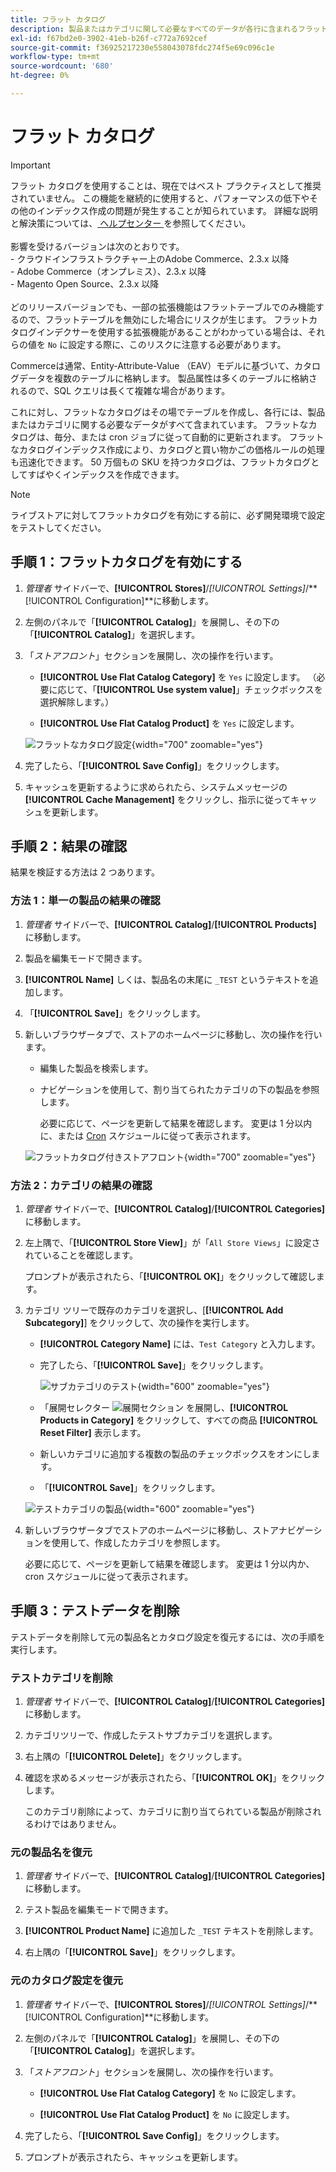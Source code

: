 ```yaml
---
title: フラット カタログ
description: 製品またはカテゴリに関して必要なすべてのデータが各行に含まれるフラットなカタログの作成について説明します。
exl-id: f67bd2e0-3902-41eb-b26f-c772a7692cef
source-git-commit: f36925217230e558043078fdc274f5e69c096c1e
workflow-type: tm+mt
source-wordcount: '680'
ht-degree: 0%

---
```


# フラット カタログ

>[!IMPORTANT]
>
>フラット カタログを使用することは、現在ではベスト プラクティスとして推奨されていません。 この機能を継続的に使用すると、パフォーマンスの低下やその他のインデックス作成の問題が発生することが知られています。 詳細な説明と解決策については、[ ヘルプセンター ](https://experienceleague.adobe.com/docs/commerce-knowledge-base/kb/troubleshooting/miscellaneous/slow-performance-slow-and-long-running-crons.html) を参照してください。<br/><br/> 影響を受けるバージョンは次のとおりです。<br/>- クラウドインフラストラクチャー上のAdobe Commerce、2.3.x 以降 <br/>- Adobe Commerce（オンプレミス）、2.3.x 以降 <br/>- Magento Open Source、2.3.x 以降 <br/><br/> どのリリースバージョンでも、一部の拡張機能はフラットテーブルでのみ機能するので、フラットテーブルを無効にした場合にリスクが生じます。 フラットカタログインデクサーを使用する拡張機能があることがわかっている場合は、それらの値を `No` に設定する際に、このリスクに注意する必要があります。

Commerceは通常、Entity-Attribute-Value （EAV）モデルに基づいて、カタログデータを複数のテーブルに格納します。 製品属性は多くのテーブルに格納されるので、SQL クエリは長くて複雑な場合があります。

これに対し、フラットなカタログはその場でテーブルを作成し、各行には、製品またはカテゴリに関する必要なデータがすべて含まれています。 フラットなカタログは、毎分、または cron ジョブに従って自動的に更新されます。 フラットなカタログインデックス作成により、カタログと買い物かごの価格ルールの処理も迅速化できます。 50 万個もの SKU を持つカタログは、フラットカタログとしてすばやくインデックスを作成できます。

>[!NOTE]
>
>ライブストアに対してフラットカタログを有効にする前に、必ず開発環境で設定をテストしてください。

## 手順 1：フラットカタログを有効にする

1. _管理者_ サイドバーで、**[!UICONTROL Stores]**/_[!UICONTROL Settings]_/**[!UICONTROL Configuration]**に移動します。

1. 左側のパネルで「**[!UICONTROL Catalog]**」を展開し、その下の「**[!UICONTROL Catalog]**」を選択します。

1. 「_ストアフロント_」セクションを展開し、次の操作を行います。

   - **[!UICONTROL Use Flat Catalog Category]** を `Yes` に設定します。 （必要に応じて、「**[!UICONTROL Use system value]**」チェックボックスを選択解除します。）

   - **[!UICONTROL Use Flat Catalog Product]** を `Yes` に設定します。

   ![ フラットなカタログ設定 ](./assets/use-flat-catalog.png){width="700" zoomable="yes"}

1. 完了したら、「**[!UICONTROL Save Config]**」をクリックします。

1. キャッシュを更新するように求められたら、システムメッセージの **[!UICONTROL Cache Management]** をクリックし、指示に従ってキャッシュを更新します。

## 手順 2：結果の確認

結果を検証する方法は 2 つあります。

### 方法 1：単一の製品の結果の確認

1. _管理者_ サイドバーで、**[!UICONTROL Catalog]**/**[!UICONTROL Products]** に移動します。

1. 製品を編集モードで開きます。

1. **[!UICONTROL Name]** しくは、製品名の末尾に `_TEST` というテキストを追加します。

1. 「**[!UICONTROL Save]**」をクリックします。

1. 新しいブラウザータブで、ストアのホームページに移動し、次の操作を行います。

   - 編集した製品を検索します。

   - ナビゲーションを使用して、割り当てられたカテゴリの下の製品を参照します。

     必要に応じて、ページを更新して結果を確認します。 変更は 1 分以内に、または [Cron](../systems/cron.md) スケジュールに従って表示されます。

   ![ フラットカタログ付きストアフロント ](./assets/storefront-flat-catalog-enabled.png){width="700" zoomable="yes"}

### 方法 2：カテゴリの結果の確認

1. _管理者_ サイドバーで、**[!UICONTROL Catalog]**/**[!UICONTROL Categories]** に移動します。

1. 左上隅で、「**[!UICONTROL Store View]**」が「`All Store Views`」に設定されていることを確認します。

   プロンプトが表示されたら、「**[!UICONTROL OK]**」をクリックして確認します。

1. カテゴリ ツリーで既存のカテゴリを選択し、[**[!UICONTROL Add Subcategory]**] をクリックして、次の操作を実行します。

   - **[!UICONTROL Category Name]** には、`Test Category` と入力します。

   - 完了したら、「**[!UICONTROL Save]**」をクリックします。

     ![ サブカテゴリのテスト ](./assets/catalog-flat-test-category.png){width="600" zoomable="yes"}

   - 「展開セレクター ![ 展開セクション ](../assets/icon-display-expand.png) を展開し、**[!UICONTROL Products in Category]** をクリックして、すべての商品 **[!UICONTROL Reset Filter]** 表示します。

   - 新しいカテゴリに追加する複数の製品のチェックボックスをオンにします。

   - 「**[!UICONTROL Save]**」をクリックします。

   ![ テストカテゴリの製品 ](./assets/catalog-flat-test-category-products.png){width="600" zoomable="yes"}

1. 新しいブラウザータブでストアのホームページに移動し、ストアナビゲーションを使用して、作成したカテゴリを参照します。

   必要に応じて、ページを更新して結果を確認します。 変更は 1 分以内か、cron スケジュールに従って表示されます。

## 手順 3：テストデータを削除

テストデータを削除して元の製品名とカタログ設定を復元するには、次の手順を実行します。

### テストカテゴリを削除

1. _管理者_ サイドバーで、**[!UICONTROL Catalog]**/**[!UICONTROL Categories]** に移動します。

1. カテゴリツリーで、作成したテストサブカテゴリを選択します。

1. 右上隅の「**[!UICONTROL Delete]**」をクリックします。

1. 確認を求めるメッセージが表示されたら、「**[!UICONTROL OK]**」をクリックします。

   このカテゴリ削除によって、カテゴリに割り当てられている製品が削除されるわけではありません。

### 元の製品名を復元

1. _管理者_ サイドバーで、**[!UICONTROL Catalog]**/**[!UICONTROL Categories]** に移動します。

1. テスト製品を編集モードで開きます。

1. **[!UICONTROL Product Name]** に追加した `_TEST` テキストを削除します。

1. 右上隅の「**[!UICONTROL Save]**」をクリックします。

### 元のカタログ設定を復元

1. _管理者_ サイドバーで、**[!UICONTROL Stores]**/_[!UICONTROL Settings]_/**[!UICONTROL Configuration]**に移動します。

1. 左側のパネルで「**[!UICONTROL Catalog]**」を展開し、その下の「**[!UICONTROL Catalog]**」を選択します。

1. 「_ストアフロント_」セクションを展開し、次の操作を行います。

   - **[!UICONTROL Use Flat Catalog Category]** を `No` に設定します。

   - **[!UICONTROL Use Flat Catalog Product]** を `No` に設定します。

1. 完了したら、「**[!UICONTROL Save Config]**」をクリックします。

1. プロンプトが表示されたら、キャッシュを更新します。
